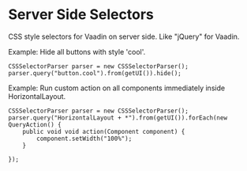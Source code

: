 Server Side Selectors
=====================

CSS style selectors for Vaadin on server side. Like "jQuery" for Vaadin.

Example: Hide all buttons with style 'cool'.
```
CSSSelectorParser parser = new CSSSelectorParser();
parser.query("button.cool").from(getUI()).hide();
```

Example: Run custom action on all components immediately inside HorizontalLayout.
```
CSSSelectorParser parser = new CSSSelectorParser();
parser.query("HorizontalLayout + *").from(getUI()).forEach(new QueryAction() {
	public void void action(Component component) {
		component.setWidth("100%");
	}

});
```
